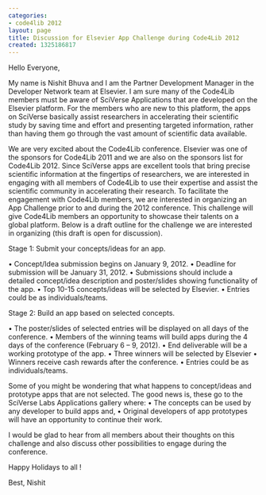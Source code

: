 ```yaml
---
categories:
- code4lib 2012
layout: page
title: Discussion for Elsevier App Challenge during Code4Lib 2012
created: 1325186817
---
```

Hello Everyone,

My name is Nishit Bhuva and I am the Partner Development Manager in the Developer Network team at Elsevier. I am sure many of the Code4Lib members must be aware of SciVerse Applications that are developed on the Elsevier platform. For the members who are new to this platform, the apps on SciVerse basically assist researchers in accelerating their scientific study by saving time and effort and presenting targeted information, rather than having them go through the vast amount of scientific data available.

We are very excited about the Code4Lib conference. Elsevier was one of the sponsors for Code4Lib 2011 and we are also on the sponsors list for Code4Lib 2012. Since SciVerse apps are excellent tools that bring precise scientific information at the fingertips of researchers, we are interested in engaging with all members of Code4Lib to use their expertise and assist the scientific community in accelerating their research. To facilitate the engagement with Code4Lib members, we are interested in organizing an App Challenge prior to and during the 2012 conference. This challenge will give Code4Lib members an opportunity to showcase their talents on a global platform. <!--break-->Below is a draft outline for the challenge we are interested in organizing (this draft is open for discussion).

Stage 1: Submit your concepts/ideas for an app.

•	Concept/Idea submission begins on January 9, 2012.
•	Deadline for submission will be January 31, 2012.
•	Submissions should include a detailed concept/idea description and poster/slides showing functionality of the app.
•	Top 10-15 concepts/ideas will be selected by Elsevier.
•	Entries could be as individuals/teams.

Stage 2: Build an app based on selected concepts.

•	The poster/slides of selected entries will be displayed on all days of the conference.
•	Members of the winning teams will build apps during the 4 days of the conference (February 6 – 9, 2012).
•	End deliverable will be a working prototype of the app.
•	Three winners will be selected by Elsevier 
•	Winners receive cash rewards after the conference.
•	Entries could be as individuals/teams.

Some of you might be wondering that what happens to concept/ideas and prototype apps that are not selected. The good news is, these go to the SciVerse Labs Applications gallery where:
•	The concepts can be used by any developer to build apps and,
•	Original developers of app prototypes will have an opportunity to continue their work.

I would be glad to hear from all members about their thoughts on this challenge and also discuss other possibilities to engage during the conference.

Happy Holidays to all !

Best,
Nishit
